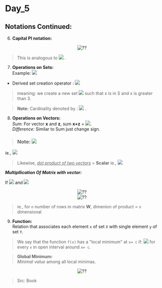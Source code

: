 # Day_5

## Notations Continued:

6. **Capital PI notation:**
<p align="center">
  <img src="https://latex.codecogs.com/svg.image?{\color{Gray}\prod_{i=1}^{n}x_{i}\overset{\underset{\mathrm{def}}{}}{=}x_{1}\ast%20x_{2}\ast%20x_{3}\ast\dots\ast%20x_{n}}" alt="??"><br>
</p>

> This is analogous to ![](https://latex.codecogs.com/svg.image?{\color{Gray}\sum}) .

7. **Operations on Sets:**<br>
Example: ![](https://www.sciweavers.org/upload/Tex2Img_1706895002/eqn.png)
- Derived set creation operator : ![](https://latex.codecogs.com/svg.image?{\color{Gray}S^{%27}})

>meaning: we create a new set ![](https://latex.codecogs.com/svg.image?{\color{Gray}S^{%27}}) such that x is in S and x is greater than 3. 

>**Note:** Cardinality denoted by : ![](https://latex.codecogs.com/svg.image?{\color{Gray}|S|}) . 

8. **Operations on Vectors:**<br>
_Sum:_ For vector **x** and **z**, sum **x+z** = ![](https://latex.codecogs.com/svg.image?{\color{Gray}\[x^{(1)}+z^{(1)},\dots,x^{(m)}+z^{(m)}\]}).<br>
_Difference:_ Similar to Sum just change sign.

> ### Note: ![](https://latex.codecogs.com/svg.image?{\color{Gray}vector\ast%20scalar=vector})<br>
ie., ![](https://latex.codecogs.com/svg.image?{\color{Gray}\textbf{x}c\overset{\underset{\mathrm{def}}{}}{=}\[cx^{(1)},cx^{(2)},cx^{(3)},\dots,cx^{(m)}\]})

> Likewise, <u>_dot product of two vectors_</u> = **Scalar**
ie., ![](https://latex.codecogs.com/svg.image?{\color{Gray}\textbf{x}\textbf{w}\overset{\underset{\mathrm{def}}{}}{=}\sum_{i=1}^{m}w^{(i)}x^{(i)}})

_**Multipllication Of Matrix with vector:**_

If  ![](https://www.sciweavers.org/upload/Tex2Img_1706896931/eqn.png) and ![](https://latex.codecogs.com/svg.image?{\color{Gray}\textbf{x}\overset{\underset{\mathrm{def}}{}}{=}\[x^{(1)},x^{(2)},x^{(3)}\]})<br>
<p align="center">
  <img src="https://www.sciweavers.org/upload/Tex2Img_1706897516/eqn.png" alt="??"><br>
  <img src="https://www.sciweavers.org/upload/Tex2Img_1706898068/eqn.png" alt="??"><br>
</p>

> ie., for `n` number of rows in matrix **W**, dimenion of product = `n` dimensional

9. **Function:**<br> Relation that associates each element `x` of set `X` with single element `y` of set `Y`.

> We say that the function `f(x)` has a "local minimum" at `x= c` if:  ![](https://latex.codecogs.com/svg.image?{\color{Gray}f(x)\geq%20f(c)}) for every `x` in open interval around `x= c`.

> **Global Minimum:**<br> _Minimal value_ among all local minimas.

<p align="center">
  <img src="https://i.postimg.cc/Z5h2CLXK/Colorful-Success-Circle-Steps-Diagram.png" alt="??"><br>
</p>

> Src: Book